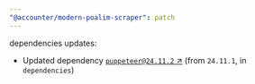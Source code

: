 ```yaml
---
"@accounter/modern-poalim-scraper": patch
---
```

dependencies updates:
  - Updated dependency [`puppeteer@24.11.2` ↗︎](https://www.npmjs.com/package/puppeteer/v/24.11.2) (from `24.11.1`, in `dependencies`)

